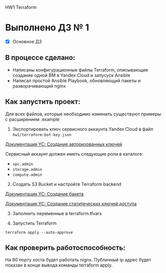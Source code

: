 HW1 Terraform

# Выполнено ДЗ № 1

- [x] Основное ДЗ

## В процессе сделано:

- Написаны конфигурационные файлы Terraform, описывающие создание одной ВМ в Yandex Cloud и запусуск Ansible
- Написал простой Ansible Playbook, обновляющий пакеты и разворачивающий nginx

## Как запустить проект:

Для всех файлов, которые необходимо изменить существуют примеры с расширением .example

1. Экспортировать ключ сервисного аккаунта Yandex Cloud в файл `hw1/terraform-bot-key.json`

[Документация YC: Создание авторизованных ключей](https://cloud.yandex.ru/docs/iam/operations/authorized-key/create)

Сервисный аккаунт должен иметь следующие роли в каталоге:

- `vpc.admin`
- `storage.admin`
- `compute.admin`

2. Создать S3 Bucket и настройте Terraform backend

[Документация YC: Создание бакета](https://cloud.yandex.ru/docs/storage/operations/buckets/create)

[Документация YC: Создание статитеческих ключей доступа](https://cloud.yandex.ru/docs/iam/operations/sa/create-access-key)

3. Заполнить переменные в terraform.tfvars

4. Запустить Terraform

```
terraform apply --auto-approve
```

## Как проверить работоспособность:

На 80 порту хоста будет работать nignx.
Публичный ip адрес будет показан в конце вывода команды terraform apply.
